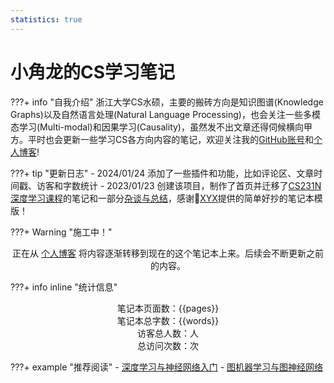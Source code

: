 ```yaml
---
statistics: true
---
```


# 小角龙的CS学习笔记

???+ info "自我介绍"
    浙江大学CS水硕，主要的搬砖方向是知识图谱(Knowledge Graphs)以及自然语言处理(Natural Language Processing)，也会关注一些多模态学习(Multi-modal)和因果学习(Causality)，虽然发不出文章还得伺候横向甲方。平时也会更新一些学习CS各方向内容的笔记，欢迎关注我的[GitHub账号](https://github.com/Zhang-Each)和[个人博客](https://zhang-each.github.io/)!

???+ tip "更新日志"
    - 2024/01/24 添加了一些插件和功能，比如评论区、文章时间戳、访客和字数统计
    - 2023/01/23 创建该项目，制作了首页并迁移了[CS231N深度学习课程](https://zhang-each.github.io/My-CS-Notebook/CS231N/)的笔记和一部分[杂谈与总结](https://zhang-each.github.io/My-CS-Notebook/%E6%9D%82%E8%B0%88%E4%B8%8E%E6%80%BB%E7%BB%93/)，感谢🙏[XYX](https://xuan-insr.github.io/)提供的简单好抄的笔记本模版！

???+ Warning "施工中！" 
    <center>正在从 [个人博客](https://zhang-each.github.io/) 将内容逐渐转移到现在的这个笔记本上来。后续会不断更新之前的内容。</center>

???+ info inline "统计信息"
    <center>笔记本页面数：{{pages}} </center>
    <center>笔记本总字数：{{words}} </center>
    <center><span id="busuanzi_container_site_uv">访客总人数：<span id="busuanzi_value_site_uv"></span>人 </center>
    <center></span><span id="busuanzi_container_site_pv">总访问次数：<span id="busuanzi_value_site_pv"></span>次 </center>
    
???+ example "推荐阅读"
    - [深度学习与神经网络入门](https://zhang-each.github.io/My-CS-Notebook/CS231N/)
    - [图机器学习与图神经网络](https://zhang-each.github.io/My-CS-Notebook/CS224W/)

